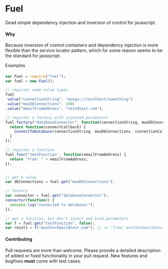 Fuel
====

Dead simple dependency injection and inversion of control for javascript.


#### Why
Because inversion of control containers and dependency injection is more flexible than the service locator pattern, which for some reason seems to be the standard for javascript.


Examples
####

```javascript
var Fuel = require("fuel");
var fuel = new Fuel();

// register some value types
fuel
.value("connectionString", "mongo://localhost/something")
.value("maxDbConnections", 100)
.value("emailFromAddress", "test@test.com");

// register a factory with injected parameters
fuel.factory("databaseConnector", function(connectionString, maxDbConnections) {
  return function(connectCallback) {
    ConnectToDatabase(connectionString, maxDbConnections, connectionCallback);
  }
});

// register a function
fuel.func("testFunction", function(emailFromAddress) {
  return "from: " + emailFromAddress;
});


// get a value
var dbConnections = fuel.get("maxDbConnections");

// factory
var connector = fuel.get("databaseConnector");
connector(function() {
  console.log("connected to database!");
});

// get a function, but don't inject and bind parameters
var f = fuel.get("testFunction", false);
var result = f("anotherEmail@test.com"); // == "from: anotherEmail@test.com"

```


#### Contributing
Pull requests are more than welcome. Please provide a detailed description of added or fixed funcitonality in your pull request. New features and bugfixes **must** come with test cases.
